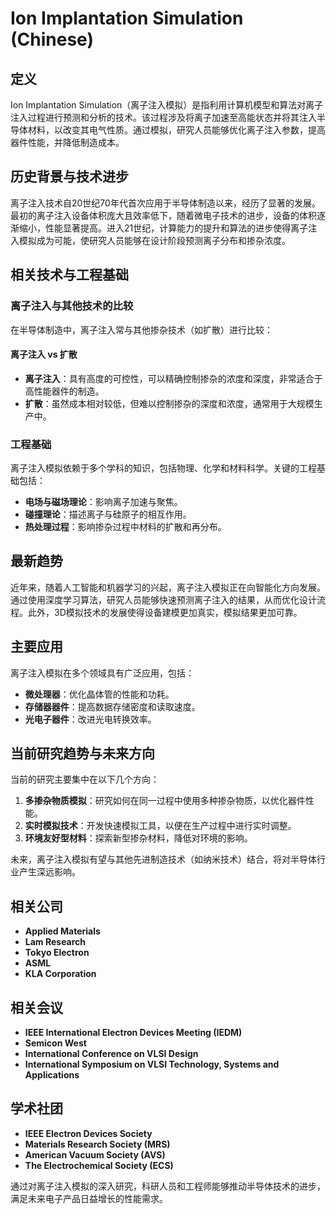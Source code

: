 # Ion Implantation Simulation (Chinese)

## 定义

Ion Implantation Simulation（离子注入模拟）是指利用计算机模型和算法对离子注入过程进行预测和分析的技术。该过程涉及将离子加速至高能状态并将其注入半导体材料，以改变其电气性质。通过模拟，研究人员能够优化离子注入参数，提高器件性能，并降低制造成本。

## 历史背景与技术进步

离子注入技术自20世纪70年代首次应用于半导体制造以来，经历了显著的发展。最初的离子注入设备体积庞大且效率低下，随着微电子技术的进步，设备的体积逐渐缩小，性能显著提高。进入21世纪，计算能力的提升和算法的进步使得离子注入模拟成为可能，使研究人员能够在设计阶段预测离子分布和掺杂浓度。

## 相关技术与工程基础

### 离子注入与其他技术的比较

在半导体制造中，离子注入常与其他掺杂技术（如扩散）进行比较：

#### 离子注入 vs 扩散

- **离子注入**：具有高度的可控性，可以精确控制掺杂的浓度和深度，非常适合于高性能器件的制造。
- **扩散**：虽然成本相对较低，但难以控制掺杂的深度和浓度，通常用于大规模生产中。

### 工程基础

离子注入模拟依赖于多个学科的知识，包括物理、化学和材料科学。关键的工程基础包括：

- **电场与磁场理论**：影响离子加速与聚焦。
- **碰撞理论**：描述离子与硅原子的相互作用。
- **热处理过程**：影响掺杂过程中材料的扩散和再分布。

## 最新趋势

近年来，随着人工智能和机器学习的兴起，离子注入模拟正在向智能化方向发展。通过使用深度学习算法，研究人员能够快速预测离子注入的结果，从而优化设计流程。此外，3D模拟技术的发展使得设备建模更加真实，模拟结果更加可靠。

## 主要应用

离子注入模拟在多个领域具有广泛应用，包括：

- **微处理器**：优化晶体管的性能和功耗。
- **存储器器件**：提高数据存储密度和读取速度。
- **光电子器件**：改进光电转换效率。

## 当前研究趋势与未来方向

当前的研究主要集中在以下几个方向：

1. **多掺杂物质模拟**：研究如何在同一过程中使用多种掺杂物质，以优化器件性能。
2. **实时模拟技术**：开发快速模拟工具，以便在生产过程中进行实时调整。
3. **环境友好型材料**：探索新型掺杂材料，降低对环境的影响。

未来，离子注入模拟有望与其他先进制造技术（如纳米技术）结合，将对半导体行业产生深远影响。

## 相关公司

- **Applied Materials**
- **Lam Research**
- **Tokyo Electron**
- **ASML**
- **KLA Corporation**

## 相关会议

- **IEEE International Electron Devices Meeting (IEDM)**
- **Semicon West**
- **International Conference on VLSI Design**
- **International Symposium on VLSI Technology, Systems and Applications**

## 学术社团

- **IEEE Electron Devices Society**
- **Materials Research Society (MRS)**
- **American Vacuum Society (AVS)**
- **The Electrochemical Society (ECS)**

通过对离子注入模拟的深入研究，科研人员和工程师能够推动半导体技术的进步，满足未来电子产品日益增长的性能需求。